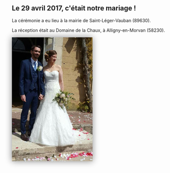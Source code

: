 ## Le 29 avril 2017, c'était notre mariage !

La cérémonie a eu lieu à la mairie de Saint-Léger-Vauban (89630).

La réception était au Domaine de la Chaux, à Alligny-en-Morvan (58230).

<img src="/media/img/custom/mariage/mairie.jpg"
    style="max-width: 100%; box-shadow: 0px 0px 20px #888888">
